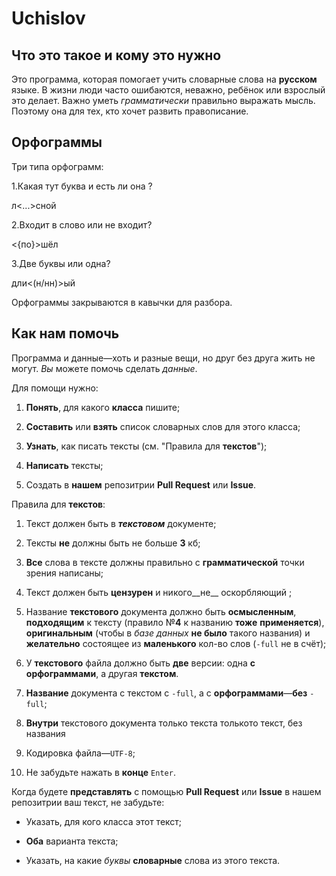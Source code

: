 ﻿# Uchislov



## Что это такое и кому это нужно

Это программа, которая помогает учить словарные слова на **русском** языке. В жизни люди часто ошибаются, неважно, ребёнок или взрослый это делает. Важно уметь _грамматически_ правильно выражать мысль. Поэтому она для тех, кто хочет развить правописание.


## Орфограммы

Три типа орфограмм:


1.Какая тут буква и есть ли она ?


л<...>сной


2.Входит в слово или не входит?


<{по}>шёл


3.Две буквы или одна?


дли<(н/нн)>ый


Орфограммы закрываются в кавычки для разбора.


## Как нам помочь


Программа и данные—хоть и разные вещи, но друг без друга жить не могут. *Вы* можете помочь сделать *данные*. 


Для помощи нужно:


1. __Понять__, для какого __класса__ пишите;


2. __Составить__ или __взять__ список словарных слов для этого класса;


3. __Узнать__, как писать тексты (см. "Правила для __текстов__");


4. __Написать__ тексты;


5. Создать в **нашем** репозитрии **Pull Request** или **Issue**.



Правила для __текстов__:


1. Текст должен быть в ***текстовом*** документе;


2. Тексты __не__ должны быть не больше __3__ кб;


3. __Все__ слова в тексте должны правильно с __грамматической__ точки зрения написаны;


4. Текст должен быть __цензурен__ и  никого__не__ оскорбляющий ;


5. Название **текстового** документа должно быть **осмысленным**, **подходящим** к тексту (правило №**4** к названию **тоже** **применяется**), **оригинальным** (чтобы в *базе данных* **не было** такого названия) и **желательно** состоящее из **маленького** кол-во слов (`-full` не в счёт);


6. У **текстового** файла должно быть **две** версии: одна **с орфограммами**, а другая **текстом**.


7. **Название** документа с текстом с `-full`, а с **орфограммами**—**без** `-full`;


8. **Внутри** текстового документа только текста толькото текст, без названия


9. Кодировка файла—`UTF-8`;


10. Не забудьте нажать в **конце** `Enter`.

Когда будете **представлять** с помощью **Pull Request** или **Issue** в нашем репозитрии ваш текст, не забудьте:


+ Указать, для кого класса этот текст;


+ **Оба** варианта текста;

+ Указать, на какие *буквы* **словарные** слова из этого текста.

